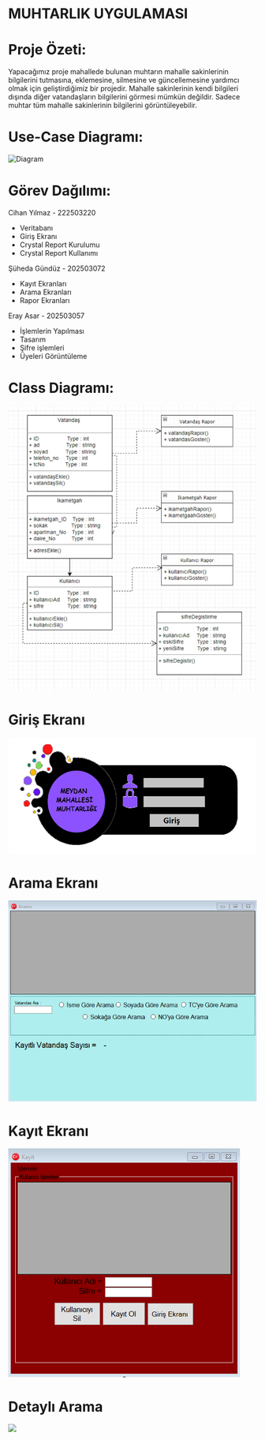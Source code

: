 # MUHTARLIK UYGULAMASI

# Proje Özeti:
Yapacağımız proje mahallede bulunan muhtarın mahalle sakinlerinin bilgilerini tutmasına, eklemesine, 
silmesine ve güncellemesine yardımcı olmak için geliştirdiğimiz bir projedir. Mahalle sakinlerinin kendi bilgileri dışında 
diğer vatandaşların bilgilerini görmesi mümkün değildir. Sadece muhtar tüm mahalle sakinlerinin bilgilerini görüntüleyebilir.

# Use-Case Diagramı:
![Diagram](https://github.com/Iskenderun-Technical-University/ymg-donem-projesi-Muhtarlik-Uygulamasi-/blob/master/use%20case%20diagram%C4%B1.png)

# Görev Dağılımı:
Cihan Yılmaz - 222503220
- Veritabanı
- Giriş Ekranı
- Crystal Report Kurulumu
- Crystal Report Kullanımı

Şüheda Gündüz - 202503072
- Kayıt Ekranları
- Arama Ekranları
- Rapor Ekranları

Eray Asar - 202503057
- İşlemlerin Yapılması
- Tasarım 
- Şifre işlemleri
- Üyeleri Görüntüleme

# Class Diagramı:
![Class Diagram](https://github.com/Iskenderun-Technical-University/ymg-donem-projesi-Muhtarlik-Uygulamasi-/blob/master/Class%20Diagram%C4%B1.png)

# Giriş Ekranı
![Login](https://github.com/Iskenderun-Technical-University/ymg-donem-projesi-Muhtarlik-Uygulamasi-/blob/master/Giri%C5%9F.png) 

# Arama Ekranı
![](https://github.com/Iskenderun-Technical-University/ymg-donem-projesi-Muhtarlik-Uygulamasi-/blob/master/Arama%20Ekrani.png)

# Kayıt Ekranı
![](https://github.com/Iskenderun-Technical-University/ymg-donem-projesi-Muhtarlik-Uygulamasi-/blob/master/Kayit%20Ekrani.png)

# Detaylı Arama
![](https://github.com/Iskenderun-Technical-University/ymg-donem-projesi-Muhtarlik-Uygulamasi-/blob/master/Detayl%C4%B1%20Arama.png)
